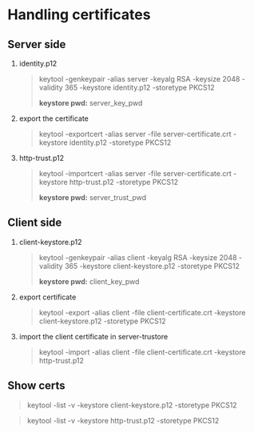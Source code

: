 # Handling certificates


## Server side

1. identity.p12
    > keytool -genkeypair -alias server -keyalg RSA -keysize 2048 -validity 365 -keystore identity.p12 -storetype PKCS12
    > 
    > __keystore pwd:__ server_key_pwd

2. export the certificate

   > keytool -exportcert -alias server -file server-certificate.crt -keystore identity.p12 -storetype PKCS12

3. http-trust.p12 
    > keytool -importcert -alias server -file server-certificate.crt -keystore http-trust.p12 -storetype PKCS12
    > 
    > __keystore pwd:__ server_trust_pwd


## Client side

1. client-keystore.p12 
    > keytool -genkeypair -alias client -keyalg RSA -keysize 2048 -validity 365 -keystore client-keystore.p12 -storetype PKCS12
    > 
    > __keystore pwd:__ client_key_pwd

2. export certificate
    > keytool -export -alias client -file client-certificate.crt -keystore client-keystore.p12 -storetype PKCS12

3. import the client certificate in server-trustore
    > keytool -import -alias client -file client-certificate.crt -keystore http-trust.p12

## Show certs

> keytool -list -v -keystore client-keystore.p12 -storetype PKCS12

> keytool -list -v -keystore http-trust.p12 -storetype PKCS12
